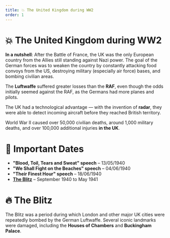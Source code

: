 ```yaml
---
title: 💥 The United Kingdom during WW2
order: 1
---
```


# 💥 The United Kingdom during WW2

**In a nutshell**: After the Battle of France, the UK was the only European country from the Allies still standing against Nazi power. The goal of the German forces was to weaken the country by constantly attacking food convoys from the US, destroying military (especially air force) bases, and bombing civilian areas.

The **Luftwaffe** suffered greater losses than the **RAF**, even though the odds initially seemed against the RAF, as the Germans had more planes and pilots.

The UK had a technological advantage — with the invention of **radar**, they were able to detect incoming aircraft before they reached British territory.

World War II caused over 50,000 civilian deaths, around 1,000 military deaths, and over 100,000 additional injuries **in the UK**.

# 📆 Important Dates

- **"Blood, Toil, Tears and Sweat" speech** – 13/05/1940  
- **"We Shall Fight on the Beaches" speech** – 04/06/1940  
- **"Their Finest Hour" speech** – 18/06/1940  
- [**The Blitz**](#-the-blitz) – September 1940 to May 1941

# 🔥 The Blitz

The Blitz was a period during which London and other major UK cities were repeatedly bombed by the German Luftwaffe. Several iconic landmarks were damaged, including the **Houses of Chambers** and **Buckingham Palace**.